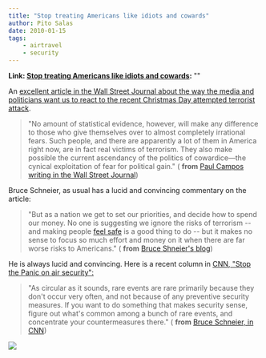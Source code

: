 ```yaml
---
title: "Stop treating Americans like idiots and cowards"
author: Pito Salas
date: 2010-01-15
tags:
    - airtravel
    - security
---
```


**Link: [Stop treating Americans like idiots and cowards](None):** ""



An [excellent article in the Wall Street Journal about the way the media and
politicians want us to react to the recent Christmas Day attempted terrorist
attack](<http://online.wsj.com/article/SB10001424052748704130904574644651587677752.html>).

> "No amount of statistical evidence, however, will make any difference to
> those who give themselves over to almost completely irrational fears. Such
> people, and there are apparently a lot of them in America right now, are in
> fact real victims of terrorism. They also make possible the current
> ascendancy of the politics of cowardice—the cynical exploitation of fear for
> political gain." ( **from** [Paul Campos writing in the Wall Street
> Journal](<http://online.wsj.com/article/SB10001424052748704130904574644651587677752.html>))

Bruce Schneier, as usual has a lucid and convincing commentary on the article:

> "But as a nation we get to set our priorities, and decide how to spend our
> money. No one is suggesting we ignore the risks of terrorism -- and making
> people [feel safe](<http://www.schneier.com/essay-154.html>) is a good thing
> to do -- but it makes no sense to focus so much effort and money on it when
> there are far worse risks to Americans." ( **from** [Bruce Shneier's
> blog](<http://www.schneier.com/blog/archives/2010/01/the_comparative.html>))

He is always lucid and convincing. Here is a recent column in [CNN, "Stop the
Panic on air
security":](<http://www.cnn.com/2010/OPINION/01/07/schneier.security/index.html>)

> "As circular as it sounds, rare events are rare primarily because they don't
> occur very often, and not because of any preventive security measures. If
> you want to do something that makes security sense, figure out what's common
> among a bunch of rare events, and concentrate your countermeasures there." (
> **from** [Bruce Schneier, in
> CNN](<http://www.cnn.com/2010/OPINION/01/07/schneier.security/index.html>))

![](https://i0.wp.com/img.zemanta.com/pixy.gif?w=584)


